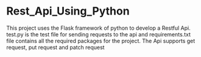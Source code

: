 # Rest_Api_Using_Python
This project uses the Flask framework of python to develop a Restful Api.
test.py is the test file for sending requests to the api and requirements.txt file contains all the required packages for the project.
The Api supports get request, put request and patch request
